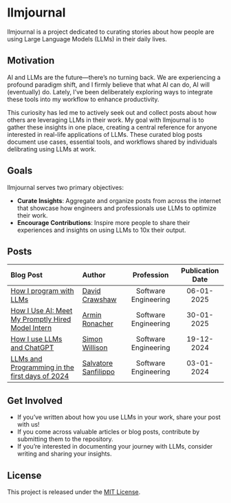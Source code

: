 # llmjournal
llmjournal is a project dedicated to curating stories about how people are using Large Language Models (LLMs) in their daily lives.

## Motivation
AI and LLMs are the future—there’s no turning back. We are experiencing a profound paradigm shift, and I firmly believe that what AI can do, AI will (eventually) do. Lately, I’ve been deliberately exploring ways to integrate these tools into my workflow to enhance productivity.

This curiosity has led me to actively seek out and collect posts about how others are leveraging LLMs in their work. My goal with llmjournal is to gather these insights in one place, creating a central reference for anyone interested in real-life applications of LLMs. 
These curated blog posts document use cases, essential tools, and workflows shared by individuals delibrating using LLMs at work.

## Goals
llmjournal serves two primary objectives:

- **Curate Insights**: Aggregate and organize posts from across the internet that showcase how engineers and professionals use LLMs to optimize their work.
- **Encourage Contributions**: Inspire more people to share their experiences and insights on using LLMs to 10x their output.

## Posts
|Blog Post|Author|Profession|Publication Date|
|:-------|:----------|:----------:|:----------:|
[How I program with LLMs](https://crawshaw.io/blog/programming-with-llms)|[David Crawshaw](https://x.com/davidcrawshaw)|Software Engineering|06-01-2025
[How I Use AI: Meet My Promptly Hired Model Intern](https://lucumr.pocoo.org/2025/1/30/how-i-ai/)|[Armin Ronacher](https://x.com/mitsuhiko)|Software Engineering|30-01-2025
[How I use LLMs and ChatGPT](https://simonwillison.net/series/using-llms/)|[Simon Willison](https://x.com/simonw)|Software Engineering|19-12-2024
[LLMs and Programming in the first days of 2024](https://antirez.com/news/140)|[Salvatore Sanfilippo](https://x.com/antirez)|Software Engineering|03-01-2024

## Get Involved
- If you’ve written about how you use LLMs in your work, share your post with us!
- If you come across valuable articles or blog posts, contribute by submitting them to the repository.
- If you’re interested in documenting your journey with LLMs, consider writing and sharing your insights.

## License
This project is released under the [MIT License](https://github.com/subomi/llmjournal/blob/main/LICENSE).
